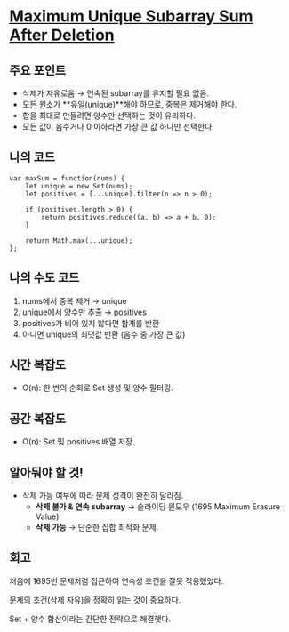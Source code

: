 # [Maximum Unique Subarray Sum After Deletion](https://leetcode.com/problems/maximum-unique-subarray-sum-after-deletion/)

## 주요 포인트

- 삭제가 자유로움 → 연속된 subarray를 유지할 필요 없음.
- 모든 원소가 **유일(unique)**해야 하므로, 중복은 제거해야 한다.
- 합을 최대로 만들려면 양수만 선택하는 것이 유리하다.
- 모든 값이 음수거나 0 이하라면 가장 큰 값 하나만 선택한다.

## 나의 코드

```tsx
var maxSum = function(nums) {
    let unique = new Set(nums);
    let positives = [...unique].filter(n => n > 0);

    if (positives.length > 0) {
        return positives.reduce((a, b) => a + b, 0);
    }

    return Math.max(...unique);
};
```

## 나의 수도 코드

1. nums에서 중복 제거 → unique
2. unique에서 양수만 추출 → positives
3. positives가 비어 있지 않다면 합계를 반환
4. 아니면 unique의 최댓값 반환 (음수 중 가장 큰 값)

## 시간 복잡도

- O(n): 한 번의 순회로 Set 생성 및 양수 필터링.

## 공간 복잡도

- O(n): Set 및 positives 배열 저장.

## 알아둬야 할 것!

- 삭제 가능 여부에 따라 문제 성격이 완전히 달라짐.
    - **삭제 불가 & 연속 subarray** → 슬라이딩 윈도우 (1695 Maximum Erasure Value)
    - **삭제 가능** → 단순한 집합 최적화 문제.

## 회고

처음에 1695번 문제처럼 접근하여 연속성 조건을 잘못 적용했었다.

문제의 조건(삭제 자유)을 정확히 읽는 것이 중요하다.

Set + 양수 합산이라는 간단한 전략으로 해결햇다.
